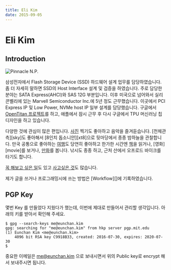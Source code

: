```yaml
---
title: Eli Kim
date: 2015-09-05
---
```


# Eli Kim

## Introduction

![Pinnacle N.P.](../media/page/eunchan/personal-banner.jpg)

삼성전자에서 Flash Storage Device (SSD) 하드웨어 설계 업무를 담당하였습니다.  좀
더 자세히 말하면 SSD의 Host Interface 설계 및 검증을 하였습니다.  주로 담당한
분야는 SATA Express(AHCI)와 SAS 12G 부분입니다.  이후 미국으로 넘어와서
실리콘벨리에 있는 Marvell Semiconductor Inc.에 5년 정도 근무했습니다.  이곳에서
PCI Express IP 및 Low Power, NVMe host IP 일부 설계를 담당했습니다. 구글에서
[OpenTitan 프로젝트](https://opentitan.org)를 하고, 애플에서 잠시 근무 후 다시
구글에서 TPU 머신러닝 칩 디자인을 하고 있습니다.

다양한 것에 관심이 많은 편입니다. [사진](camera/index.md) 찍기도 좋아하고 음악을
즐겨듣습니다. [천체관측][sky]도 좋아해서 [8인치 돕소니안][xt8]으로 뒷마당에서
종종 밤하늘을 관찰합니다. 만국 공통으로 좋아하는 [여행](../travel/index.md)도
당연히 좋아하고 한가한 시간엔 [책](book.md)을 읽거나, [영화][movie]를 보거나,
[만화](comics.md)를 봅니다. 낚시도 종종 하고, 근처 산에서 오프로드 바이크를
타기도 합니다.

[꼭 해보고 싶은 일](bucketlist.md)도 있고 [사고싶은 것](wishlist.md)도 많습니다.

제가 글을 쓰거나 프로그래밍시에 쓰는 방법은 [Workflow][]에 기록하였습니다.

## PGP Key

몇번 Key 를 만들었다 지웠다가 했는데, 이번에 제대로 만들어서 관리할 생각입니다.
아래의 키를 받아서 확인해 주세요.

    $ gpg --search-keys me@eunchan.kim
    gpg: searching for "me@eunchan.kim" from hkp server pgp.mit.edu
    (1)	Eunchan Kim <me@eunchan.kim>
        4096 bit RSA key C9918B33, created: 2016-07-30, expires: 2020-07-30
    $

중요한 이메일은 [me@eunchan.kim](mailto:me@eunchan.kim) 으로 보내시면서 위의
Public key로 encrypt 해서 보내주시면 됩니다.
